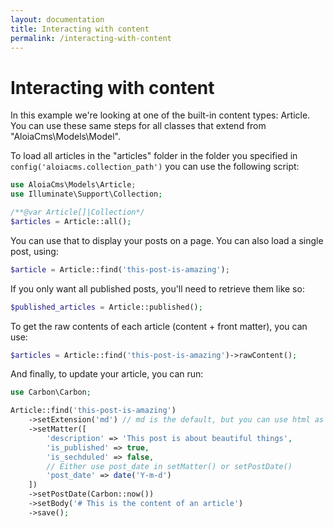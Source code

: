 ```yaml
---
layout: documentation
title: Interacting with content
permalink: /interacting-with-content
---
```


# Interacting with content

In this example we're looking at one of the built-in content types: Article. 
You can use these same steps for all classes that extend from "AloiaCms\Models\Model".


To load all articles in the "articles" folder in the folder you specified in 
``config('aloiacms.collection_path')`` you can use the following script:

```php
use AloiaCms\Models\Article;
use Illuminate\Support\Collection;

/**@var Article[]|Collection*/
$articles = Article::all();
```

You can use that to display your posts on a page. You can also load a single post, using:

```php
$article = Article::find('this-post-is-amazing');
```

If you only want all published posts, you'll need to retrieve them like so:

```php
$published_articles = Article::published();
```

To get the raw contents of each article (content + front matter), you can use:

```php
$articles = Article::find('this-post-is-amazing')->rawContent();
```

And finally, to update your article, you can run:

```php
use Carbon\Carbon;

Article::find('this-post-is-amazing')
    ->setExtension('md') // md is the default, but you can use html as well.
    ->setMatter([
        'description' => 'This post is about beautiful things',
        'is_published' => true,
        'is_sechduled' => false,
        // Either use post_date in setMatter() or setPostDate()
        'post_date' => date('Y-m-d')
    ])
    ->setPostDate(Carbon::now())
    ->setBody('# This is the content of an article')
    ->save();
```